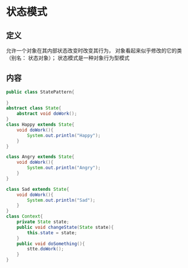 # 状态模式

## 定义

允许一个对象在其内部状态改变时改变其行为， 对象看起来似乎修改的它的类（别名： 状态对象）； 状态模式是一种对象行为型模式

## 内容

```java
public class StatePattern{
    
}
abstract class State{
    abstract void doWork();
}
class Happy extends State{
    void doWork(){
        System.out.println("Happy");
    }
}

class Angry extends State{
    void doWork(){
        System.out.println("Angry");
    }
}

class Sad extends State{
    void doWork(){
        System.out.println("Sad");
    }
}
class Context{
    private State state;
    public void changeState(State state){
        this.state = state;
    }
    public void doSomething(){
        stte.doWork();
    }
}
```

